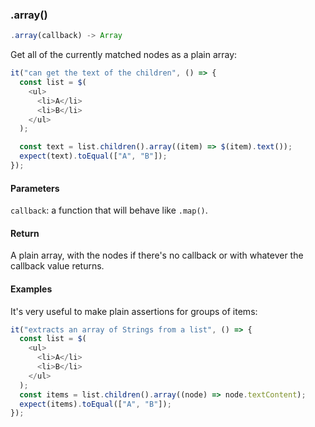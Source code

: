### .array()

```js
.array(callback) -> Array
```

Get all of the currently matched nodes as a plain array:

```js
it("can get the text of the children", () => {
  const list = $(
    <ul>
      <li>A</li>
      <li>B</li>
    </ul>
  );

  const text = list.children().array((item) => $(item).text());
  expect(text).toEqual(["A", "B"]);
});
```

#### Parameters

`callback`: a function that will behave like `.map()`.

#### Return

A plain array, with the nodes if there's no callback or with whatever the callback value returns.

#### Examples

It's very useful to make plain assertions for groups of items:

```js
it("extracts an array of Strings from a list", () => {
  const list = $(
    <ul>
      <li>A</li>
      <li>B</li>
    </ul>
  );
  const items = list.children().array((node) => node.textContent);
  expect(items).toEqual(["A", "B"]);
});
```
